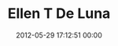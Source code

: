 ---
title: "Ellen T De Luna"
date: 2012-05-29 17:12:51 00:00
permalink: /irish281
twitter: ""
likes: [683]
id: 756
gravatar: "http://www.gravatar.com/avatar/73ee361eed23369df67d852f209836ab"
---